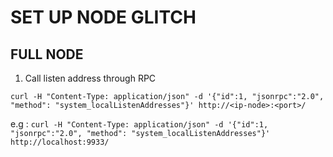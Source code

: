 # SET UP NODE GLITCH

## FULL NODE
1. Call listen address through RPC

``` curl -H "Content-Type: application/json" -d '{"id":1, "jsonrpc":"2.0", "method": "system_localListenAddresses"}' http://<ip-node>:<port>/ ```

e.g : ```curl -H "Content-Type: application/json" -d '{"id":1, "jsonrpc":"2.0", "method": "system_localListenAddresses"}' http://localhost:9933/```



